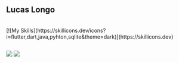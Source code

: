 

## Lucas Longo

<div style="display: inline_block"><br>
  [![My Skills](https://skillicons.dev/icons?i=flutter,dart,java,pyhton,sqlite&theme=dark)](https://skillicons.dev)
</div>
  
  ##
 
<div> 
  <a href = "mailto:lucaslongor1@gmail.com"><img src="https://img.shields.io/badge/-Gmail-%23333?style=for-the-badge&logo=gmail&logoColor=white" target="_blank"></a>
  <a href="https://www.linkedin.com/in/lucas-longo1/" target="_blank"><img src="https://img.shields.io/badge/-LinkedIn-%230077B5?style=for-the-badge&logo=linkedin&logoColor=white" target="_blank"></a> 
  
</div>
